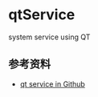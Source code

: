 # qtService

system service using QT

## 参考资料

- [qt service in Github](https://github.com/qtproject/qt-solutions/tree/master/qtservice)

